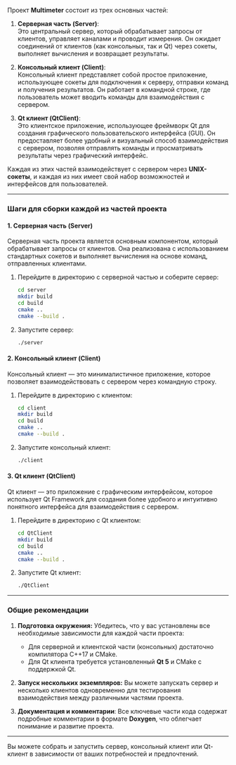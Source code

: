 Проект **Multimeter** состоит из трех основных частей:

1. **Серверная часть (Server)**:  
   Это центральный сервер, который обрабатывает запросы от клиентов, управляет каналами и проводит измерения. Он ожидает соединений от клиентов (как консольных, так и Qt) через сокеты, выполняет вычисления и возвращает результаты.

2. **Консольный клиент (Client)**:  
   Консольный клиент представляет собой простое приложение, использующее сокеты для подключения к серверу, отправки команд и получения результатов. Он работает в командной строке, где пользователь может вводить команды для взаимодействия с сервером.

3. **Qt клиент (QtClient)**:  
   Это клиентское приложение, использующее фреймворк Qt для создания графического пользовательского интерфейса (GUI). Он предоставляет более удобный и визуальный способ взаимодействия с сервером, позволяя отправлять команды и просматривать результаты через графический интерфейс.

Каждая из этих частей взаимодействует с сервером через **UNIX-сокеты**, и каждая из них имеет свой набор возможностей и интерфейсов для пользователей.

---

### **Шаги для сборки каждой из частей проекта**

#### **1. Серверная часть (Server)**

Серверная часть проекта является основным компонентом, который обрабатывает запросы от клиентов. Она реализована с использованием стандартных сокетов и выполняет вычисления на основе команд, отправленных клиентами.

1. Перейдите в директорию с серверной частью и соберите сервер:
   ```bash
   cd server
   mkdir build
   cd build
   cmake ..
   cmake --build .
   ```

2. Запустите сервер:
   ```bash
   ./server
   ```

#### **2. Консольный клиент (Client)**

Консольный клиент — это минималистичное приложение, которое позволяет взаимодействовать с сервером через командную строку.

1. Перейдите в директорию с клиентом:
   ```bash
   cd client
   mkdir build
   cd build
   cmake ..
   cmake --build .
   ```

2. Запустите консольный клиент:
   ```bash
   ./client
   ```

#### **3. Qt клиент (QtClient)**

Qt клиент — это приложение с графическим интерфейсом, которое использует Qt Framework для создания более удобного и интуитивно понятного интерфейса для взаимодействия с сервером.

1. Перейдите в директорию с Qt клиентом:
   ```bash
   cd QtClient
   mkdir build
   cd build
   cmake ..
   cmake --build .
   ```

2. Запустите Qt клиент:
   ```bash
   ./QtClient
   ```

---

### **Общие рекомендации**

1. **Подготовка окружения:**
   Убедитесь, что у вас установлены все необходимые зависимости для каждой части проекта:
   - Для серверной и клиентской части (консольных) достаточно компилятора C++17 и CMake.
   - Для Qt клиента требуется установленный **Qt 5** и CMake с поддержкой Qt.

2. **Запуск нескольких экземпляров:**
   Вы можете запускать сервер и несколько клиентов одновременно для тестирования взаимодействия между различными частями проекта.

3. **Документация и комментарии**:
   Все ключевые части кода содержат подробные комментарии в формате **Doxygen**, что облегчает понимание и развитие проекта.

---
Вы можете собрать и запустить сервер, консольный клиент или Qt-клиент в зависимости от ваших потребностей и предпочтений.